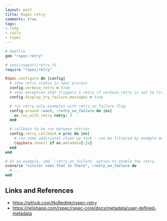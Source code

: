 ```yaml
---
layout: post
title: Rspec retry
comments: true
tags:
- ruby
- rails
- rspec
---
```




```rb
# Gemfile
gem "rspec-retry"
```

```rb
# spec/support/retry.rb
require "rspec/retry"

RSpec.configure do |config|
  # show retry status in spec process
  config.verbose_retry = true
  # show exception that triggers a retry if verbose_retry is set to true
  config.display_try_failure_messages = true

  # run retry only examples with retry_on_failure flag
  config.around :each, :retry_on_failure do |ex|
    ex.run_with_retry retry: 3
  end

  # callback to be run between retries
  config.retry_callback = proc do |ex|
    # run some additional clean up task - can be filtered by example metadata
    Capybara.reset! if ex.metadata[:js]
  end
end
```

```rb
# In an example, add `:retry_on_failure` option to enable the retry.
scenario "visitor sees that in there", :retry_on_failure do
  # ...
end
```

## Links and References
- https://github.com/NoRedInk/rspec-retry
- https://relishapp.com/rspec/rspec-core/docs/metadata/user-defined-metadata
